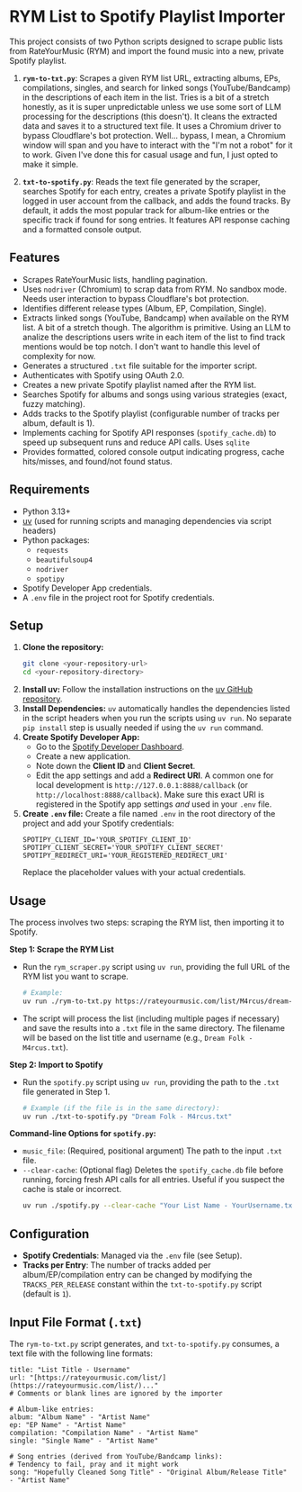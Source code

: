 # RYM List to Spotify Playlist Importer

This project consists of two Python scripts designed to scrape public lists from RateYourMusic (RYM) and import the found music into a new, private Spotify playlist.

1.  **`rym-to-txt.py`**: Scrapes a given RYM list URL, extracting albums, EPs, compilations, singles, and search for linked songs (YouTube/Bandcamp) in the descriptions of each item in the list. Tries is a bit of a stretch honestly, as it is super unpredictable unless we use some sort of LLM processing for the descriptions (this doesn't). It cleans the extracted data and saves it to a structured text file. It uses a Chromium driver to bypass Cloudflare's bot protection. Well... bypass, I mean, a Chromium window will span and you have to interact with the "I'm not a robot" for it to work. Given I've done this for casual usage and fun, I just opted to make it simple.

2.  **`txt-to-spotify.py`**: Reads the text file generated by the scraper, searches Spotify for each entry, creates a private Spotify playlist in the logged in user account from the callback, and adds the found tracks. By default, it adds the most popular track for album-like entries or the specific track if found for song entries. It features API response caching and a formatted console output.

## Features

* Scrapes RateYourMusic lists, handling pagination.
* Uses `nodriver` (Chromium) to scrap data from RYM. No sandbox mode. Needs user interaction to bypass Cloudflare's bot protection.
* Identifies different release types (Album, EP, Compilation, Single).
* Extracts linked songs (YouTube, Bandcamp) when available on the RYM list. A bit of a stretch though. The algorithm is primitive. Using an LLM to analize the descriptions users write in each item of the list to find track mentions would be top notch. I don't want to handle this level of complexity for now.
* Generates a structured `.txt` file suitable for the importer script.
* Authenticates with Spotify using OAuth 2.0.
* Creates a new private Spotify playlist named after the RYM list.
* Searches Spotify for albums and songs using various strategies (exact, fuzzy matching).
* Adds tracks to the Spotify playlist (configurable number of tracks per album, default is 1).
* Implements caching for Spotify API responses (`spotify_cache.db`) to speed up subsequent runs and reduce API calls. Uses `sqlite`
* Provides formatted, colored console output indicating progress, cache hits/misses, and found/not found status.

## Requirements

* Python 3.13+
* [uv](https://github.com/astral-sh/uv) (used for running scripts and managing dependencies via script headers)
* Python packages:
    * `requests`
    * `beautifulsoup4`
    * `nodriver`
    * `spotipy`
* Spotify Developer App credentials.
* A `.env` file in the project root for Spotify credentials.

## Setup

1.  **Clone the repository:**
    ```bash
    git clone <your-repository-url>
    cd <your-repository-directory>
    ```
2.  **Install uv:**
    Follow the installation instructions on the [uv GitHub repository](https://github.com/astral-sh/uv).
3.  **Install Dependencies:**
    `uv` automatically handles the dependencies listed in the script headers when you run the scripts using `uv run`. No separate `pip install` step is usually needed if using the `uv run` command.
4.  **Create Spotify Developer App:**
    * Go to the [Spotify Developer Dashboard](https://developer.spotify.com/dashboard/).
    * Create a new application.
    * Note down the **Client ID** and **Client Secret**.
    * Edit the app settings and add a **Redirect URI**. A common one for local development is `http://127.0.0.1:8888/callback` (or `http://localhost:8888/callback`). Make sure this exact URI is registered in the Spotify app settings *and* used in your `.env` file.
5.  **Create `.env` file:**
    Create a file named `.env` in the root directory of the project and add your Spotify credentials:
    ```dotenv
    SPOTIPY_CLIENT_ID='YOUR_SPOTIFY_CLIENT_ID'
    SPOTIPY_CLIENT_SECRET='YOUR_SPOTIFY_CLIENT_SECRET'
    SPOTIPY_REDIRECT_URI='YOUR_REGISTERED_REDIRECT_URI'
    ```
    Replace the placeholder values with your actual credentials.

## Usage

The process involves two steps: scraping the RYM list, then importing it to Spotify.

**Step 1: Scrape the RYM List**

* Run the `rym_scraper.py` script using `uv run`, providing the full URL of the RYM list you want to scrape.

    ```bash
    # Example:
    uv run ./rym-to-txt.py https://rateyourmusic.com/list/M4rcus/dream-folk/
    ```
* The script will process the list (including multiple pages if necessary) and save the results into a `.txt` file in the same directory. The filename will be based on the list title and username (e.g., `Dream Folk - M4rcus.txt`).

**Step 2: Import to Spotify**

* Run the `spotify.py` script using `uv run`, providing the path to the `.txt` file generated in Step 1.

    ```bash
    # Example (if the file is in the same directory):
    uv run ./txt-to-spotify.py "Dream Folk - M4rcus.txt"
    ```

**Command-line Options for `spotify.py`:**

* `music_file`: (Required, positional argument) The path to the input `.txt` file.
* `--clear-cache`: (Optional flag) Deletes the `spotify_cache.db` file before running, forcing fresh API calls for all entries. Useful if you suspect the cache is stale or incorrect.
    ```bash
    uv run ./spotify.py --clear-cache "Your List Name - YourUsername.txt"
    ```

## Configuration

* **Spotify Credentials**: Managed via the `.env` file (see Setup).
* **Tracks per Entry**: The number of tracks added per album/EP/compilation entry can be changed by modifying the `TRACKS_PER_RELEASE` constant within the `txt-to-spotify.py` script (default is `1`).

## Input File Format (`.txt`)

The `rym-to-txt.py` script generates, and `txt-to-spotify.py` consumes, a text file with the following line formats:

```text
title: "List Title - Username"
url: "[https://rateyourmusic.com/list/](https://rateyourmusic.com/list/)..."
# Comments or blank lines are ignored by the importer

# Album-like entries:
album: "Album Name" - "Artist Name"
ep: "EP Name" - "Artist Name"
compilation: "Compilation Name" - "Artist Name"
single: "Single Name" - "Artist Name"

# Song entries (derived from YouTube/Bandcamp links):
# Tendency to fail, pray and it might work
song: "Hopefully Cleaned Song Title" - "Original Album/Release Title" - "Artist Name"